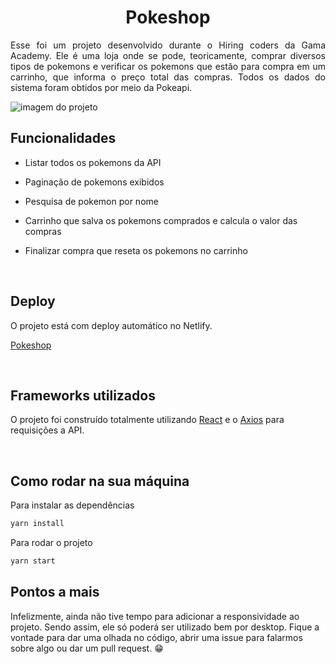 <h1 align="center"> Pokeshop </h1>

<p align="justify"> Esse foi um projeto desenvolvido durante o Hiring coders da Gama Academy. Ele é uma loja onde se pode, teoricamente, comprar diversos tipos de pokemons e verificar os pokemons que estão para compra em um carrinho, que informa o preço total das compras. Todos os dados do sistema foram obtidos por meio da Pokeapi. </p>

<img src='https://user-images.githubusercontent.com/40877357/87209414-20feeb80-c2e8-11ea-87dd-8f371254f533.png' alt='imagem do projeto' />

<br/>

## Funcionalidades
* Listar todos os pokemons da API

* Paginação de pokemons exibidos

* Pesquisa de pokemon por nome

* Carrinho que salva os pokemons comprados e calcula o valor das compras

* Finalizar compra que reseta os pokemons no carrinho

<br>

## Deploy
<p align="justify"> O projeto está com deploy automático no Netlify. </p>

[Pokeshop](https://pokeshop-gama.netlify.app/)

<br>

## Frameworks utilizados
O projeto foi construído totalmente utilizando [React](https://pt-br.reactjs.org/) e o [Axios](https://github.com/axios/axios) para requisições a API.

<br>

## Como rodar na sua máquina
Para instalar as dependências
```sh
yarn install
```
Para rodar o projeto
```sh
yarn start
```

## Pontos a mais
Infelizmente, ainda não tive tempo para adicionar a responsividade ao projeto. Sendo assim, ele só poderá ser utilizado bem por desktop.
Fique a vontade para dar uma olhada no código, abrir uma issue para falarmos sobre algo ou dar um pull request. :grin:
